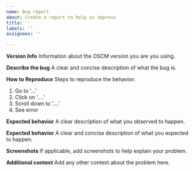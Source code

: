 ```yaml
---
name: Bug report
about: Create a report to help us improve
title: ''
labels: ''
assignees: ''

---
```


**Version Info**
Information about the OSCM version you are you using.
 
**Describe the bug**
A clear and concise description of what the bug is.

**How to Reproduce**
Steps to reproduce the behavior:
1. Go to '...'
2. Click on '....'
3. Scroll down to '....'
4. See error

**Expected behavior**
A clear description of what you observed to happen.

**Expected behavior**
A clear and concise description of what you expected to happen.

**Screenshots**
If applicable, add screenshots to help explain your problem.

**Additional context**
Add any other context about the problem here.
